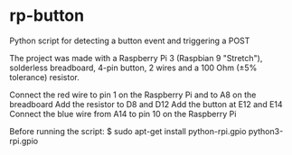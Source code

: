 # rp-button 
Python script for detecting a button event and triggering a POST 

The project was made with a Raspberry Pi 3 (Raspbian 9 "Stretch"), solderless breadboard, 4-pin button, 2 wires and a 100 Ohm (±5% tolerance) resistor. 

Connect the red wire to pin 1 on the Raspberry Pi and to A8 on the breadboard 
Add the resistor to D8 and D12 
Add the button at E12 and E14 
Connect the blue wire from A14 to pin 10 on the Raspberry Pi 


Before running the script: 
$ sudo apt-get install python-rpi.gpio python3-rpi.gpio
